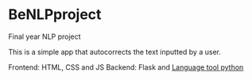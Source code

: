 # BeNLPproject
Final year NLP project

This is a simple app that autocorrects the text inputted by a user.

Frontend: HTML, CSS and JS
Backend: Flask and <a href='https://pypi.org/project/language-tool-python/'>Language tool python</a>
